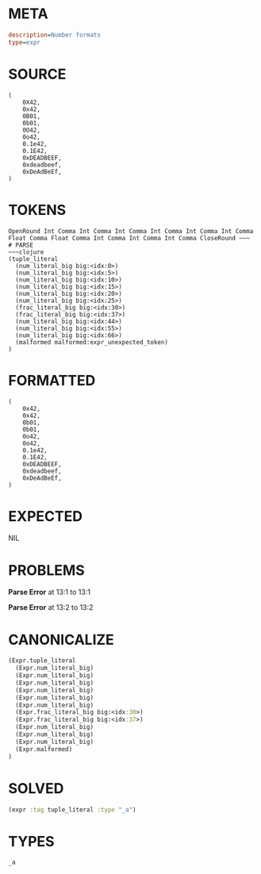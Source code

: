 # META
~~~ini
description=Number formats
type=expr
~~~
# SOURCE
~~~roc
(
    0X42,
    0x42,
    0B01,
    0b01,
    0O42,
    0o42,
    0.1e42,
    0.1E42,
    0xDEADBEEF,
    0xdeadbeef,
    0xDeAdBeEf,
)
~~~
# TOKENS
~~~text
OpenRound Int Comma Int Comma Int Comma Int Comma Int Comma Int Comma Float Comma Float Comma Int Comma Int Comma Int Comma CloseRound ~~~
# PARSE
~~~clojure
(tuple_literal
  (num_literal_big big:<idx:0>)
  (num_literal_big big:<idx:5>)
  (num_literal_big big:<idx:10>)
  (num_literal_big big:<idx:15>)
  (num_literal_big big:<idx:20>)
  (num_literal_big big:<idx:25>)
  (frac_literal_big big:<idx:30>)
  (frac_literal_big big:<idx:37>)
  (num_literal_big big:<idx:44>)
  (num_literal_big big:<idx:55>)
  (num_literal_big big:<idx:66>)
  (malformed malformed:expr_unexpected_token)
)
~~~
# FORMATTED
~~~roc
(
	0x42,
	0x42,
	0b01,
	0b01,
	0o42,
	0o42,
	0.1e42,
	0.1E42,
	0xDEADBEEF,
	0xdeadbeef,
	0xDeAdBeEf,
)
~~~
# EXPECTED
NIL
# PROBLEMS
**Parse Error**
at 13:1 to 13:1

**Parse Error**
at 13:2 to 13:2

# CANONICALIZE
~~~clojure
(Expr.tuple_literal
  (Expr.num_literal_big)
  (Expr.num_literal_big)
  (Expr.num_literal_big)
  (Expr.num_literal_big)
  (Expr.num_literal_big)
  (Expr.num_literal_big)
  (Expr.frac_literal_big big:<idx:30>)
  (Expr.frac_literal_big big:<idx:37>)
  (Expr.num_literal_big)
  (Expr.num_literal_big)
  (Expr.num_literal_big)
  (Expr.malformed)
)
~~~
# SOLVED
~~~clojure
(expr :tag tuple_literal :type "_a")
~~~
# TYPES
~~~roc
_a
~~~
